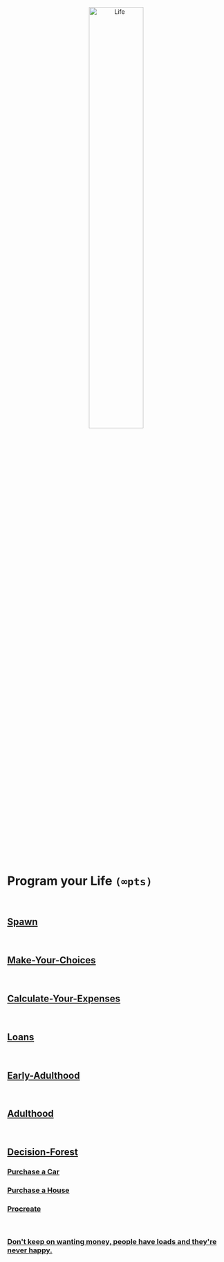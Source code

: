 <div style="text-align:center">
        <img    src="https://qph.fs.quoracdn.net/main-qimg-ae0a2ce4aec587462504183c6b8af811"
                title="Life" 
                width="50%" 
                height="50%" />
</div>

<br>

# Program your Life `(∞pts)`

<br>

## [Spawn](/../../tree/main/Projects/Program-Your-Life/Spawn.md)

<br>

## [Make-Your-Choices](/../../tree/main/Projects/Program-Your-Life/Make-Your-Choices.md)


<br>


## [Calculate-Your-Expenses](/../../tree/main/Projects/Program-Your-Life/Calculate-Your-Expenses.md)

<br>

## [Loans](/../../tree/main/Projects/Program-Your-Life/Loans.md)

<br>

## [Early-Adulthood](/../../tree/main/Projects/Program-Your-Life/Early-Adulthood.md)

<br>

## [Adulthood](/../../tree/main/Projects/Program-Your-Life/Adulthood.md)

<br>

## [Decision-Forest](/../../tree/main/Projects/Program-Your-Life/Decision-Forest.md)

### [Purchase a Car](/../../tree/main/Projects/Program-Your-Life/Vehicle.md)

### [Purchase a House](/../../tree/main/Projects/Program-Your-Life/House.md)

### [Procreate](/../../tree/main/Projects/Program-Your-Life/Procreate.md)

<br>

### [Don't keep on wanting money, people have loads and they're never happy.](https://www.youtube.com/watch?v=-sNWKbnaFkg&list=RD-sNWKbnaFkg)